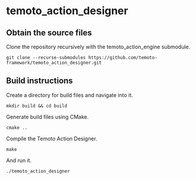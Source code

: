 # temoto\_action\_designer

## Obtain the source files

Clone the repository recursively with the temoto\_action\_engine submodule. 

`git clone --recurse-submodules https://github.com/temoto-framework/temoto_action_designer.git`

## Build instructions

Create a directory for build files and navigate into it.

`mkdir build && cd build`

Generate build files using CMake.

`cmake ..`

Compile the Temoto Action Designer.

`make`

And run it.

`./temoto_action_designer`
